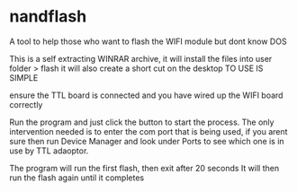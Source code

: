 # nandflash
A tool to help those who want to flash the WIFI module but dont know DOS

This is a self extracting WINRAR archive, it will install the files into
user folder > flash
it will also create a short cut on the desktop
TO USE IS SIMPLE

ensure the TTL board is connected and you have wired up the WIFI board
correctly

Run the program and just click the button to start the process.
The only intervention needed is to enter the com port that is being
used, if you arent sure then run Device Manager and look under Ports
to see which one is in use by TTL adaoptor.

The program will run the first flash, then exit after 20 seconds
It will then run the flash again until it completes

